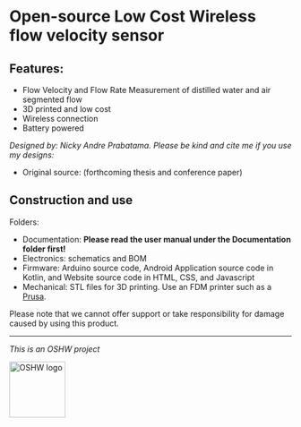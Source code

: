 # Open-source Low Cost Wireless flow velocity sensor

## Features:

- Flow Velocity and Flow Rate Measurement of distilled water and air segmented flow
- 3D printed and low cost
- Wireless connection
- Battery powered

*Designed by: Nicky Andre Prabatama.*
*Please be kind and cite me if you use my designs:*
- Original source: (forthcoming thesis and conference paper)

## Construction and use

Folders: 
- Documentation: **Please read the user manual under the Documentation folder first!**
- Electronics: schematics and BOM
- Firmware: Arduino source code, Android Application source code in Kotlin, and Website source code in HTML, CSS, and Javascript
- Mechanical: STL files for 3D printing. Use an FDM printer such as a [Prusa](https://www.prusa3d.com/category/3d-printers/). 

Please note that we cannot offer support or take responsibility for damage caused by using this product.

----
*This is an OSHW project*

<img width="100" alt="OSHW logo" src="https://user-images.githubusercontent.com/88547337/128850530-939ac16d-7ed8-4db1-bc7a-f7576cf48e71.png">
